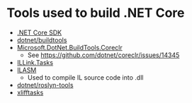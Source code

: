 # Tools used to build .NET Core

* [.NET Core SDK](https://www.microsoft.com/net/download/)
* [dotnet/buildtools](https://github.com/dotnet/buildtools)
* [Microsoft.DotNet.BuildTools.Coreclr](https://dotnet.myget.org/feed/dotnet-buildtools/package/nuget/Microsoft.DotNet.BuildTools.CoreCLR)
  * See https://github.com/dotnet/coreclr/issues/14345
* [ILLink.Tasks](https://github.com/mono/linker/blob/master/src/ILLink.Tasks/README.md)
* [ILASM](https://github.com/dotnet/coreclr/tree/master/src/ilasm)
  * Used to compile IL source code into .dll
* [dotnet/roslyn-tools](https://github.com/dotnet/roslyn-tools)
* [xlifftasks](https://github.com/dotnet/xliff-tasks)
